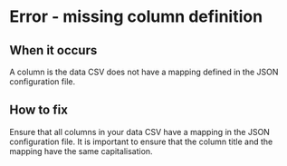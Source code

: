 # Error - missing column definition

<!-- TODO: Is this error ever going to happen with info.json V2? -->

## When it occurs

A column is the data CSV does not have a mapping defined in the JSON configuration file.

## How to fix

Ensure that all columns in your data CSV have a mapping in the JSON configuration file. It is important to ensure that the column title and the mapping have the same capitalisation.

<!-- TODO: Link to somewhere which helps the user define columns. -->